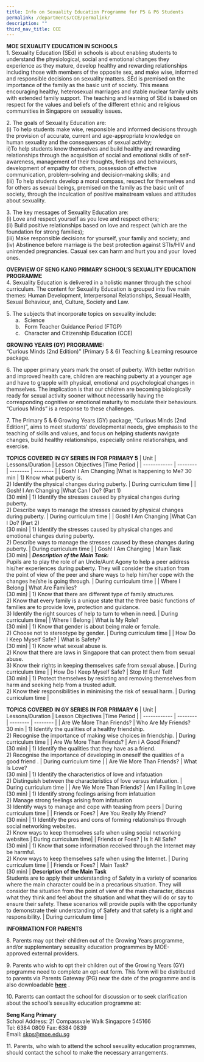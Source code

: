 ```yaml
---
title: Info on Sexuality Education Programme for P5 & P6 Students
permalink: /departments/CCE/permalink/
description: ""
third_nav_title: CCE
---
```

**MOE SEXUALITY EDUCATION IN SCHOOLS**<br>
1\. Sexuality Education (SEd) in schools is about enabling students to understand the physiological, social and emotional changes they experience as they mature, develop healthy and rewarding relationships including those with members of the opposite sex, and make wise, informed and responsible decisions on sexuality matters. SEd is premised on the importance of the family as the basic unit of society. This means encouraging healthy, heterosexual marriages and stable nuclear family units with extended family support. The teaching and learning of SEd is based on respect for the values and beliefs of the different ethnic and religious communities in Singapore on sexuality issues.

2\. The goals of Sexuality Education are:<br>
(i) To help students make wise, responsible and informed decisions through the provision of accurate, current and age-appropriate knowledge on human sexuality and the consequences of sexual activity;<br>
ii)To help students know themselves and build healthy and rewarding relationships through the acquisition of social and emotional skills of self-awareness, management of their thoughts, feelings and behaviours, development of empathy for others, possession of effective communication, problem-solving and decision-making skills; and<br>
(iii) To help students develop a moral compass, respect for themselves and for others as sexual beings, premised on the family as the basic unit of society, through the inculcation of positive mainstream values and attitudes about sexuality.
		
3\. The key messages of Sexuality Education are:<br>
(i) Love and respect yourself as you love and respect others;<br>
(ii) Build positive relationships based on love and respect (which are the foundation for strong families);<br>
(iii) Make responsible decisions for yourself, your family and society; and<br>
(iv) Abstinence before marriage is the best protection against STIs/HIV and unintended pregnancies. Casual sex can harm and hurt you and your  loved ones.
	
	
**OVERVIEW OF SENG KANG PRIMARY SCHOOL’S SEXUALITY EDUCATION PROGRAMME**<br>
4\. Sexuality Education is delivered in a holistic manner through the school curriculum. The content for Sexuality Education is grouped into five main themes: Human Development, Interpersonal Relationships, Sexual Health, Sexual Behaviour, and, Culture, Society and Law. 

5\. The subjects that incorporate topics on sexuality include:<br>
      a.   Science<br>
      b.   Form Teacher Guidance Period (FTGP)<br>
      c.   Character and Citizenship Education (CCE)
			
**GROWING YEARS (GY) PROGRAMME:**<br>
“Curious Minds (2nd Edition)” (Primary 5 & 6) Teaching & Learning resource package.
  
6\. The upper primary years mark the onset of puberty. With better nutrition and improved health care, children are reaching puberty at a younger age and have to grapple with physical, emotional and psychological changes in themselves. The implication is that our children are becoming biologically ready for sexual activity sooner without necessarily having the corresponding cognitive or emotional maturity to modulate their behaviours. “Curious Minds” is a response to these challenges.
 
7\. The Primary 5 & 6 Growing Years (GY) package, “Curious Minds (2nd Edition)”, aims to meet students’ developmental needs, give emphasis to the teaching of skills and values, and focus on helping students navigate changes, build healthy relationships, especially online relationships, and exercise.

**TOPICS COVERED IN GY SERIES IN FOR PRIMARY 5**
| Unit | Lessons/Duration | Lesson Objectives  |Time Period |
| ------------ | -------- | -------- | -------- |
| Gosh! I Am Changing |What is happening to Me? 30 min | 1) Know what puberty is.<br>2) Identify the physical changes during puberty. | During curriculum time |
| Gosh! I Am Changing |What Can I Do? (Part 1)<br> (30 min) | 1) Identify the stresses caused by physical changes during puberty.<br>2) Describe ways to manage the stresses caused by physical changes during puberty. | During curriculum time |
| Gosh! I Am Changing |What Can I Do? (Part 2)<br> (30 min) | 1) Identify the stresses caused by physical changes and emotional changes during puberty.<br>2) Describe ways to manage the stresses caused by these changes during puberty. | During curriculum time |
| Gosh! I Am Changing | Main Task<br>(30 min) | ***Description of the Main Task:*** <br>Pupils are to play the role of an Uncle/Aunt Agony to help a peer address his/her experiences during puberty. They will consider the situation from the point of view of the peer and share ways to help him/her cope with the changes he/she is going through. | During curriculum time |
| Where I Belong | What Are Families?<br>(30 min) | 1) Know that there are different type of family structures.<br>2) Know that every family is a unique state that the three basic functions of families are to provide love, protection and guidance.<br>3) Identify the right sources of help to turn to when in need. | During curriculum time| 
| Where I Belong | What is My Role?<br>(30 min) | 1) Know that gender is about being male or female.<br>2) Choose not to stereotype by gender. | During curriculum time |
| How Do I Keep Myself Safe? | What is Safety?<br>(30 min) | 1) Know what sexual abuse is.<br>2) Know that there are laws in Singapore that can protect them from sexual abuse.<br>3) Know their rights in keeping themselves safe from sexual abuse. | During curriculum time |
| How Do I Keep Myself Safe? | Stop It! Run! Tell!<br>(30 min) | 1) Protect themselves by resisting and removing themselves from harm and seeking help from a trusted adult.<br>2) Know their responsibilities in minimising the risk of sexual harm. | During curriculum time |
	
**TOPICS COVERED IN GY SERIES IN FOR PRIMARY 6**
| Unit | Lessons/Duration | Lesson Objectives  |Time Period |
| ------------ | -------- | -------- | -------- |
| Are We More Than Friends? | Who Are My Friends?<br> 30 min | 1) Identify the qualities of a healthy friendship.<br>2) Recognise the importance of making wise choices in friendship. | During curriculum time |
| Are We More Than Friends? | Am i A Good Friend? <br> (30 min) | 1) Identify the qualities that they have as a friend.<br>2) Recognise the importance of developing in oneself the qualities of a good friend . | During curriculum time |
| Are We More Than Friends? | What Is Love?<br> (30 min) | 1) Identify the characteristics of love and infatuation<br>2) Distinguish between the characteristics of love versus infatuation. | During curriculum time |
| Are We More Than Friends? | Am I Falling In Love<br>(30 min) | 1) Identify strong feelings arising from infatuation<br>2) Manage strong feelings arising from infatuation<br>3) Identify ways to manage and cope with teasing from peers | During curriculum time |
| Friends or Foes? | Are You Really My Friend?<br>(30 min) | 1) Identify the pros and cons of forming relationships through social networking websites.<br>2) Know ways to keep themselves safe when using social networking websites | During curriculum time| 
| Friends or Foes? | Is It All Safe?<br>(30 min) | 1) Know that some information received through the Internet may be harmful.<br>2) Know ways to keep themselves safe when using the Internet. | During curriculum time |
| Friends or Foes? | Main Task?<br>(30 min) | **Description of the Main Task**<br>Students are to apply their understanding of Safety in a variety of scenarios where the main character could be in a precarious situation. They will consider the situation from the point of view of the main character, discuss what they think and feel about the situation and what they will do or say to ensure their safety. These scenarios will provide pupils with the opportunity to demonstrate their understanding of Safety and that safety is a right and responsibility. | During curriculum time |


**INFORMATION FOR PARENTS**

8\. Parents may opt their children out of the Growing Years programme, and/or supplementary sexuality education programmes by MOE-approved external providers.

9\. Parents who wish to opt their children out of the Growing Years (GY) programme need to complete an opt-out form. This form will be distributed to parents via Parents Gateway (PG) near the date of the programme and is also downloadable [**here**](https://sengkangpri.moe.edu.sg/qql/slot/u532/Departments/CCE/2022/Info%20on%20Sexuality%20Education/P5_P6%20Growing%20Year%20%20Letter%20to%20Parents%20Opt%20Out%20Form.pdf) .
 
10\. Parents can contact the school for discussion or to seek clarification about the school’s sexuality education programme at: 

**Seng Kang Primary** <br>
School Address: 21 Compassvale Walk Singapore 545166<br>
Tel: 6384 0809 Fax: 6384 0839 <br>
Email: skps@moe.edu.sg
  
11\. Parents, who wish to attend the school sexuality education programmes, should contact the school to make the necessary arrangements.